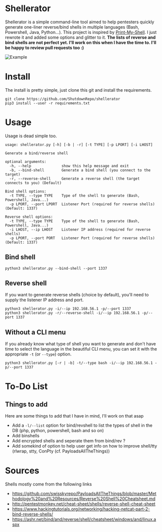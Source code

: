 # Shellerator
  Shellerator is a simple command-line tool aimed to help pentesters quickly generate one-liner reverse/bind shells in multiple languages (Bash, Powershell, Java, Python...).
  This project is inspired by [Print-My-Shell](https://github.com/sameera-madushan/Print-My-Shell/). I just rewrote it and added some options and glitter to it.
  **The lists of reverse and bind shells are not perfect yet. I'll work on this when I have the time to. I'll be happy to review pull requests too :)**

  ![Example](https://raw.githubusercontent.com/ShutdownRepo/shellerator/master/assets/example.gif)

# Install
  The install is pretty simple, just clone this git and install the requirements.
  ```
  git clone https://github.com/ShutdownRepo/shellerator
  pip3 install --user -r requirements.txt
  ```

# Usage
  Usage is dead simple too.
  ```
  usage: shellerator.py [-h] [-b | -r] [-t TYPE] [-p LPORT] [-i LHOST]

  Generate a bind/reverse shell

  optional arguments:
    -h, --help              show this help message and exit
    -b, --bind-shell        Generate a bind shell (you connect to the target)
    -r, --reverse-shell     Generate a reverse shell (the target connects to you) (Default)

  Bind shell options:
    -t TYPE, --type TYPE    Type of the shell to generate (Bash, Powershell, Java...)
    -p LPORT, --port LPORT  Listener Port (required for reverse shells) (Default: 1337)

  Reverse shell options:
    -t TYPE, --type TYPE    Type of the shell to generate (Bash, Powershell, Java...)
    -i LHOST, --ip LHOST    Listener IP address (required for reverse shells)
    -p LPORT, --port PORT   Listener Port (required for reverse shells) (Default: 1337)
  ```

## Bind shell
  ```
  python3 shellerator.py --bind-shell --port 1337
  ```

## Reverse shell
  If you want to generate reverse shells (choice by default), you'll need to supply the listener IP address and port.
  ```
  python3 shellerator.py -i/--ip 192.168.56.1 -p/--port 1337
  python3 shellerator.py -r/--reverse-shell -i/--ip 192.168.56.1 -p/--port 1337
  ```

## Without a CLI menu
  If you already know what type of shell you want to generate and don't have time to select the language in the beautiful CLI menu, you can set it with the appropriate `-t` (or `--type`) option.
  ```
  python3 shellerator.py [-r | -b] -t/--type bash -i/--ip 192.168.56.1 -p/--port 1337
  ```

# To-Do List
## Things to add
  Here are some things to add that I have in mind, I'll work on that asap
  - Add a `-l/--list` option for bind/revshell to list the types of shell in the DB (php, python, powershell, bash and so on)
  - Add binshells
  - Add encrypted shells and seperate them from bind/rev ?
  - Add somekind of option to help user get info on how to improve shell/tty (rlwrap, stty, ConPty (cf. PayloadsAllTheThings))

# Sources
  Shells mostly come from the following links
  - https://github.com/swisskyrepo/PayloadsAllTheThings/blob/master/Methodology%20and%20Resources/Reverse%20Shell%20Cheatsheet.md
  - http://pentestmonkey.net/cheat-sheet/shells/reverse-shell-cheat-sheet
  - https://www.hackingtutorials.org/networking/hacking-netcat-part-2-bind-reverse-shells/
  - https://ashr.net/bind/and/reverse/shell/cheatsheet/windows/and/linux.aspx
